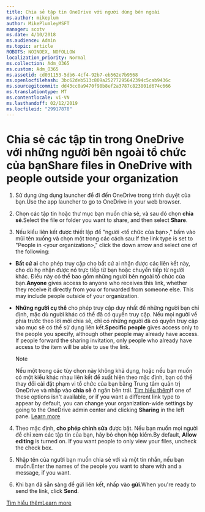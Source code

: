```yaml
---
title: Chia sẻ tập tin OneDrive với người dùng bên ngoài
ms.author: mikeplum
author: MikePlumleyMSFT
manager: scotv
ms.date: 4/10/2018
ms.audience: Admin
ms.topic: article
ROBOTS: NOINDEX, NOFOLLOW
localization_priority: Normal
ms.collection: Adm_O365
ms.custom: Adm_O365
ms.assetid: cd031153-5db6-4cf4-92b7-eb562e7b9568
ms.openlocfilehash: 3bc62deb513c809a25277295642394c5cab9436c
ms.sourcegitcommit: dd43cc0a9470f98b8ef2a3787c823801d674c666
ms.translationtype: MT
ms.contentlocale: vi-VN
ms.lasthandoff: 02/12/2019
ms.locfileid: "29917878"
---
```

# <a name="share-files-in-onedrive-with-people-outside-your-organization"></a><span data-ttu-id="f3f8e-102">Chia sẻ các tập tin trong OneDrive với những người bên ngoài tổ chức của bạn</span><span class="sxs-lookup"><span data-stu-id="f3f8e-102">Share files in OneDrive with people outside your organization</span></span>

1. <span data-ttu-id="f3f8e-103">Sử dụng ứng dụng launcher để đi đến OneDrive trong trình duyệt của bạn.</span><span class="sxs-lookup"><span data-stu-id="f3f8e-103">Use the app launcher to go to OneDrive in your web browser.</span></span> 
    
2. <span data-ttu-id="f3f8e-104">Chọn các tập tin hoặc thư mục bạn muốn chia sẻ, và sau đó chọn **chia sẻ**.</span><span class="sxs-lookup"><span data-stu-id="f3f8e-104">Select the file or folder you want to share, and then select **Share**.</span></span> 
    
3. <span data-ttu-id="f3f8e-105">Nếu kiểu liên kết được thiết lập để "người \<tổ chức của bạn\>," bấm vào mũi tên xuống và chọn một trong các cách sau:</span><span class="sxs-lookup"><span data-stu-id="f3f8e-105">If the link type is set to "People in \<your organization\>," click the down arrow and select one of the following:</span></span> 
    
  - <span data-ttu-id="f3f8e-p101">**Bất cứ ai** cho phép truy cập cho bất cứ ai nhận được các liên kết này, cho dù họ nhận được nó trực tiếp từ bạn hoặc chuyển tiếp từ người khác. Điều này có thể bao gồm những người bên ngoài tổ chức của bạn.</span><span class="sxs-lookup"><span data-stu-id="f3f8e-p101">**Anyone** gives access to anyone who receives this link, whether they receive it directly from you or forwarded from someone else. This may include people outside of your organization.</span></span> 
    
  - <span data-ttu-id="f3f8e-p102">**Những người cụ thể** cho phép truy cập duy nhất để những người bạn chỉ định, mặc dù người khác có thể đã có quyền truy cập. Nếu mọi người về phía trước theo lời mời chia sẻ, chỉ có những người đã có quyền truy cập vào mục sẽ có thể sử dụng liên kết.</span><span class="sxs-lookup"><span data-stu-id="f3f8e-p102">**Specific people** gives access only to the people you specify, although other people may already have access. If people forward the sharing invitation, only people who already have access to the item will be able to use the link.</span></span> 
    
    > [!NOTE]
    > <span data-ttu-id="f3f8e-p103">Nếu một trong các tùy chọn này không khả dụng, hoặc nếu bạn muốn có một kiểu khác nhau liên kết để xuất hiện theo mặc định, bạn có thể thay đổi cài đặt phạm vi tổ chức của bạn bằng Trung tâm quản trị OneDrive và nhấp vào **chia sẻ** ở ngăn bên trái. [Tìm hiểu thêm](https://go.microsoft.com/fwlink/?linkid=871961)</span><span class="sxs-lookup"><span data-stu-id="f3f8e-p103">If one of these options isn't available, or if you want a different link type to appear by default, you can change your organization-wide settings by going to the OneDrive admin center and clicking **Sharing** in the left pane. [Learn more](https://go.microsoft.com/fwlink/?linkid=871961)</span></span>
  
4. <span data-ttu-id="f3f8e-p104">Theo mặc định, **cho phép chỉnh sửa** được bật. Nếu bạn muốn mọi người để chỉ xem các tập tin của bạn, hãy bỏ chọn hộp kiểm.</span><span class="sxs-lookup"><span data-stu-id="f3f8e-p104">By default, **Allow editing** is turned on. If you want people to only view your files, uncheck the check box.</span></span> 
    
5. <span data-ttu-id="f3f8e-114">Nhập tên của người bạn muốn chia sẻ với và một tin nhắn, nếu bạn muốn.</span><span class="sxs-lookup"><span data-stu-id="f3f8e-114">Enter the names of the people you want to share with and a message, if you want.</span></span>
    
6. <span data-ttu-id="f3f8e-115">Khi bạn đã sẵn sàng để gửi liên kết, nhấp vào **gửi**.</span><span class="sxs-lookup"><span data-stu-id="f3f8e-115">When you're ready to send the link, click **Send**.</span></span> 
    
[<span data-ttu-id="f3f8e-116">Tìm hiểu thêm</span><span class="sxs-lookup"><span data-stu-id="f3f8e-116">Learn more</span></span>](https://go.microsoft.com/fwlink/?linkid=871861)
  

